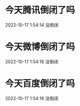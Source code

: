 # 今天腾讯倒闭了吗

2022-10-17 1:54:14 没倒闭

# 今天微博倒闭了吗

2022-10-17 1:54:18 没倒闭

# 今天百度倒闭了吗

2022-10-17 1:54:18 没倒闭

